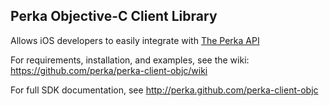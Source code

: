 ## Perka Objective-C Client Library

Allows iOS developers to easily integrate with [The Perka API](https://getperka.com/developer/)

For requirements, installation, and examples, see the wiki: https://github.com/perka/perka-client-objc/wiki

For full SDK documentation, see http://perka.github.com/perka-client-objc
